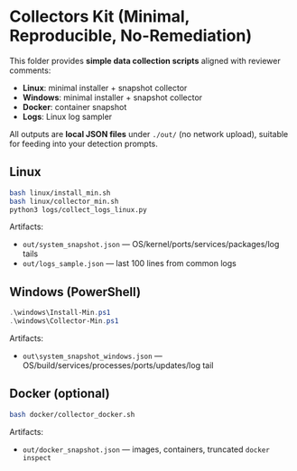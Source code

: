 # Collectors Kit (Minimal, Reproducible, No-Remediation)

This folder provides **simple data collection scripts** aligned with reviewer comments:
- **Linux**: minimal installer + snapshot collector
- **Windows**: minimal installer + snapshot collector
- **Docker**: container snapshot
- **Logs**: Linux log sampler

All outputs are **local JSON files** under `./out/` (no network upload), suitable for feeding into your detection prompts.

## Linux

```bash
bash linux/install_min.sh
bash linux/collector_min.sh
python3 logs/collect_logs_linux.py
```

Artifacts:
- `out/system_snapshot.json` — OS/kernel/ports/services/packages/log tails
- `out/logs_sample.json` — last 100 lines from common logs

## Windows (PowerShell)

```powershell
.\windows\Install-Min.ps1
.\windows\Collector-Min.ps1
```

Artifacts:
- `out\system_snapshot_windows.json` — OS/build/services/processes/ports/updates/log tail

## Docker (optional)

```bash
bash docker/collector_docker.sh
```

Artifacts:
- `out/docker_snapshot.json` — images, containers, truncated `docker inspect`

